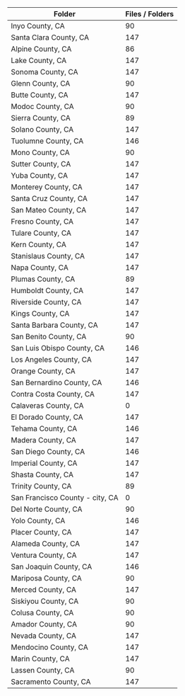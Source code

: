 | Folder                          |   Files / Folders |
|---------------------------------|-------------------|
| Inyo County, CA                 |                90 |
| Santa Clara County, CA          |               147 |
| Alpine County, CA               |                86 |
| Lake County, CA                 |               147 |
| Sonoma County, CA               |               147 |
| Glenn County, CA                |                90 |
| Butte County, CA                |               147 |
| Modoc County, CA                |                90 |
| Sierra County, CA               |                89 |
| Solano County, CA               |               147 |
| Tuolumne County, CA             |               146 |
| Mono County, CA                 |                90 |
| Sutter County, CA               |               147 |
| Yuba County, CA                 |               147 |
| Monterey County, CA             |               147 |
| Santa Cruz County, CA           |               147 |
| San Mateo County, CA            |               147 |
| Fresno County, CA               |               147 |
| Tulare County, CA               |               147 |
| Kern County, CA                 |               147 |
| Stanislaus County, CA           |               147 |
| Napa County, CA                 |               147 |
| Plumas County, CA               |                89 |
| Humboldt County, CA             |               147 |
| Riverside County, CA            |               147 |
| Kings County, CA                |               147 |
| Santa Barbara County, CA        |               147 |
| San Benito County, CA           |                90 |
| San Luis Obispo County, CA      |               146 |
| Los Angeles County, CA          |               147 |
| Orange County, CA               |               147 |
| San Bernardino County, CA       |               146 |
| Contra Costa County, CA         |               147 |
| Calaveras County, CA            |                 0 |
| El Dorado County, CA            |               147 |
| Tehama County, CA               |               146 |
| Madera County, CA               |               147 |
| San Diego County, CA            |               146 |
| Imperial County, CA             |               147 |
| Shasta County, CA               |               147 |
| Trinity County, CA              |                89 |
| San Francisco County - city, CA |                 0 |
| Del Norte County, CA            |                90 |
| Yolo County, CA                 |               146 |
| Placer County, CA               |               147 |
| Alameda County, CA              |               147 |
| Ventura County, CA              |               147 |
| San Joaquin County, CA          |               146 |
| Mariposa County, CA             |                90 |
| Merced County, CA               |               147 |
| Siskiyou County, CA             |                90 |
| Colusa County, CA               |                90 |
| Amador County, CA               |                90 |
| Nevada County, CA               |               147 |
| Mendocino County, CA            |               147 |
| Marin County, CA                |               147 |
| Lassen County, CA               |                90 |
| Sacramento County, CA           |               147 |